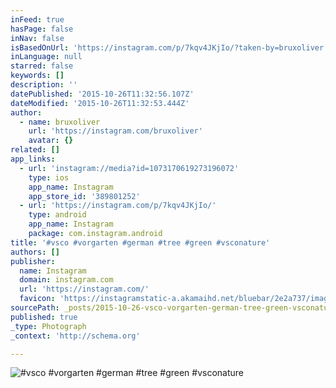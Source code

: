 ```yaml
---
inFeed: true
hasPage: false
inNav: false
isBasedOnUrl: 'https://instagram.com/p/7kqv4JKjIo/?taken-by=bruxoliver'
inLanguage: null
starred: false
keywords: []
description: ''
datePublished: '2015-10-26T11:32:56.107Z'
dateModified: '2015-10-26T11:32:53.444Z'
author:
  - name: bruxoliver
    url: 'https://instagram.com/bruxoliver'
    avatar: {}
related: []
app_links:
  - url: 'instagram://media?id=1073170619273196072'
    type: ios
    app_name: Instagram
    app_store_id: '389801252'
  - url: 'https://instagram.com/p/7kqv4JKjIo/'
    type: android
    app_name: Instagram
    package: com.instagram.android
title: '#vsco #vorgarten #german #tree #green #vsconature'
authors: []
publisher:
  name: Instagram
  domain: instagram.com
  url: 'https://instagram.com/'
  favicon: 'https://instagramstatic-a.akamaihd.net/bluebar/2e2a737/images/ico/favicon.ico'
sourcePath: _posts/2015-10-26-vsco-vorgarten-german-tree-green-vsconature.md
published: true
_type: Photograph
_context: 'http://schema.org'

---
```

![&num;vsco &num;vorgarten &num;german &num;tree &num;green &num;vsconature](https://scontent.cdninstagram.com/hphotos-xaf1/t51.2885-15/sh0.08/e35/p640x640/11875417_162055554134330_2037439508_n.jpg)